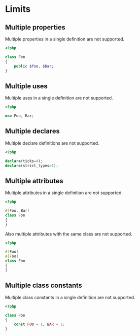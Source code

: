 
# Limits

## Multiple properties

Multiple properties in a single definition are not supported.

```php
<?php

class Foo
{
    public $foo, $bar;
}
```

## Multiple uses

Multiple uses in a single definition are not supported.

```php
<?php

use Foo, Bar;
```

## Multiple declares

Multiple declare definitions are not supported.

```php
<?php

declare(ticks=4);
declare(strict_types=1);
```

## Multiple attributes

Multiple attributes in a single definition are not supported.

```php
<?php

#[Foo, Bar]
class Foo
{
}
```

Also multiple attributes with the same class are not supported.

```php
<?php

#[Foo]
#[Foo]
class Foo
{
}
```

## Multiple class constants

Multiple class constants in a single definition are not supported.

```php
<?php

class Foo
{
    const FOO = 1, BAR = 2;
}
```

